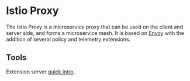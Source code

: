 # Istio Proxy

The Istio Proxy is a microservice proxy that can be used on the client and server side, and forms a microservice mesh.
It is based on [Envoy](http://envoyproxy.io) with the addition of several policy and telemetry extensions.

## Tools

Extension server [quick intro](/tools/extensionserver/README.md).

